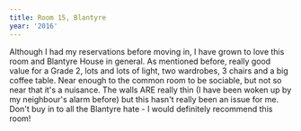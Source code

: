 ```yaml
---
title: Room 15, Blantyre
year: '2016'
---
```


Although I had my reservations before moving in, I have grown to love this room and Blantyre House in general. As mentioned before, really good value for a Grade 2, lots and lots of light, two wardrobes, 3 chairs and a big coffee table. Near enough to the common room to be sociable, but not so near that it's a nuisance. The walls ARE really thin (I have been woken up by my neighbour's alarm before) but this hasn't really been an issue for me. Don't buy in to all the Blantyre hate - I would definitely recommend this room!
